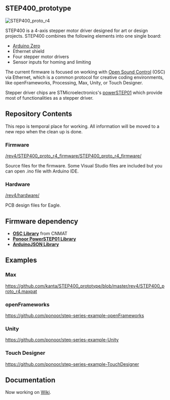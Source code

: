 ## STEP400_prototype
![STEP400_proto_r4](http://ponoor.com/manage/wp-content/uploads/2020/09/step400-angled-view.jpg)

STEP400 is a 4-axis stepper motor driver designed for art or design projects. STEP400 combines the following elements into one single board:

- [Arduino Zero](https://www.arduino.cc/en/Guide/ArduinoZero)
- Ethernet shield
- Four stepper motor drivers
- Sensor inputs for homing and limiting

The current firmware is focused on working with [Open Sound Control](http://opensoundcontrol.org/) (OSC) via Ethernet, which is a common protocol for creative coding environments, like openFrameworks, Processing, Max, Unity, or Touch Designer.

Stepper driver chips are STMicroelectronics's [powerSTEP01](https://www.st.com/en/motor-drivers/powerstep01.html) which provide most of functionalities as a stepper driver.

## Repository Contents

This repo is temporal place for working. All information will be moved to a new repo when the clean up is done.

### Firmware
[/rev4/STEP400_proto_r4_firmware/STEP400_proto_r4_firmware/](https://github.com/kanta/STEP400_prototype/tree/master/rev4/STEP400_proto_r4_firmware/STEP400_proto_r4_firmware)

Source files for the firmware. Some Visual Studio files are included but you can open .ino file with Arduino IDE.

### Hardware
[/rev4/hardware/](https://github.com/kanta/STEP400_prototype/tree/master/rev4/hardware)

PCB design files for Eagle.

## Firmware dependency
- **[OSC Library](https://github.com/CNMAT/OSC)** from CNMAT
- **[Ponoor PowerSTEP01 Library](https://github.com/ponoor/Ponoor_PowerSTEP01_Library)**
- **[ArduinoJSON Library](https://arduinojson.org/)**

## Examples
### Max
https://github.com/kanta/STEP400_prototype/blob/master/rev4/STEP400_proto_r4.maxpat

### openFrameworks
https://github.com/ponoor/step-series-example-openFrameworks

### Unity
https://github.com/ponoor/step-series-example-Unity

### Touch Designer
https://github.com/ponoor/step-series-example-TouchDesigner

## Documentation
Now working on [Wiki](https://github.com/kanta/STEP400_prototype/wiki).
